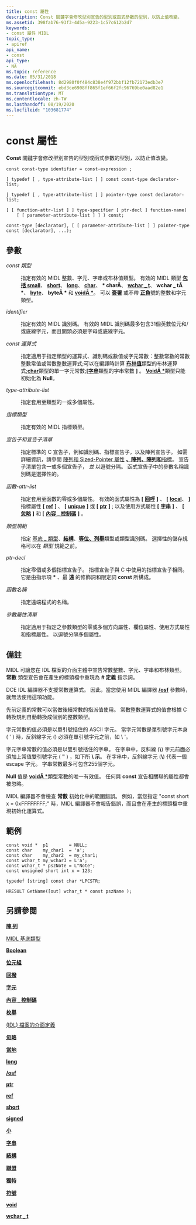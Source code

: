 ```yaml
---
title: const 屬性
description: Const 關鍵字會修改型別宣告的型別或函式參數的型別，以防止值改變。
ms.assetid: 398fab76-93f3-4d5a-9223-1c57c612b2d7
keywords:
- const 屬性 MIDL
topic_type:
- apiref
api_name:
- const
api_type:
- NA
ms.topic: reference
ms.date: 05/31/2018
ms.openlocfilehash: 8d2980f0f484c838e4f972bbf12fb72173edb3e7
ms.sourcegitcommit: ebd3ce6908ff865f1ef66f2fc96769be0aad82e1
ms.translationtype: MT
ms.contentlocale: zh-TW
ms.lasthandoff: 08/19/2020
ms.locfileid: "103681774"
---
```

# <a name="const-attribute"></a>const 屬性

**Const** 關鍵字會修改型別宣告的型別或函式參數的型別，以防止值改變。

``` syntax
const const-type identifier = const-expression ;

[ typedef [ , type-attribute-list ] ] const const-type declarator-list;

[ typedef [ , type-attribute-list ] ] pointer-type const declarator-list;

[ [ function-attr-list ] ] type-specifier [ ptr-decl ] function-name(
    [ [ parameter-attribute-list ] ] ) const; 

const-type [declarator], [ [ parameter-attribute-list ] ] pointer-type const [declarator], ...);
```

## <a name="parameters"></a>參數

<dl> <dt>

*const 類型* 
</dt> <dd>

指定有效的 MIDL 整數、字元、字串或布林值類型。 有效的 MIDL 類型 [**包括 small**](small.md)、 [**short**](short.md)、 [**long**](long.md)、 [**char**](char-idl.md)、 **\* charÂ**、 [**wchar \_ t**](wchar-t.md)、 **wchar \_ tÂ \***、 [**byte**](byte.md)、 **byteÂ \*** 和 [**voidÂ \***](void.md)。 可以 [**簽署**](signed.md) 或不帶 [**正負**](unsigned.md)號的整數和字元類型。

</dd> <dt>

*identifier* 
</dt> <dd>

指定有效的 MIDL 識別碼。 有效的 MIDL 識別碼最多包含31個英數位元和/或底線字元，而且開頭必須是字母或底線字元。

</dd> <dt>

*const 運算式* 
</dt> <dd>

指定適用于指定類型的運算式、識別碼或數值或字元常數：整數常數的常數整數常值或常數整數運算式;可以在編譯時計算 [**布林值**](boolean.md)類型的布林運算式;[**char**](char-idl.md)類型的單一字元常數;**\[**[**字串**](string.md)類型的字串常數 **\]** 。 [**VoidÂ \***](void.md)類型只能初始化為 **Null**。

</dd> <dt>

*type-attribute-list* 
</dt> <dd>

指定套用至類型的一或多個屬性。

</dd> <dt>

*指標類型* 
</dt> <dd>

指定有效的 MIDL 指標類型。

</dd> <dt>

*宣告子和宣告子清單* 
</dt> <dd>

指定標準的 C 宣告子，例如識別碼、指標宣告子，以及陣列宣告子。 如需詳細資訊，請參閱 [陣列和 Sized-Pointer 屬性](array-and-sized-pointer-attributes.md) [**、陣列、陣列和**](arrays-1.md)[指標](/windows/desktop/Rpc/arrays-and-pointers)。 宣告子清單包含一或多個宣告子， *並* 以逗號分隔。 函式宣告子中的參數名稱識別碼是選擇性的。

</dd> <dt>

*函數-attr-list* 
</dt> <dd>

指定套用至函數的零或多個屬性。 有效的函式屬性為 **\[** [**回呼**](callback.md) **\]** 、 **\[** [**local**](local.md)、 **\]** 指標屬性 **\[** [**ref**](ref.md) **\]** 、 **\[** [**unique**](unique.md) **\]** 或 **\[** [**ptr**](ptr.md) **\]** ; 以及使用方式屬性 **\[** [**字串**](string.md) **\]** 、 **\[** [**忽略**](ignore.md) **\]** 和 **\[** [**內容 \_ 控制碼**](context-handle.md) **\]** 。

</dd> <dt>

*類型規範* 
</dt> <dd>

指定 [基底 \_ 類型](midl-base-types.md)、[**結構**](struct.md)、[**等位、**](union.md)[**列舉**](enum.md)類型或類型識別碼。 選擇性的儲存規格可以在 *類型* 規範之前。

</dd> <dt>

*ptr-decl* 
</dt> <dd>

指定零個或多個指標宣告子。 指標宣告子與 C 中使用的指標宣告子相同。它是由指示項 **\*** 、最 **遠** 的修飾詞和限定詞 **const** 所構成。

</dd> <dt>

*函數名稱* 
</dt> <dd>

指定遠端程式的名稱。

</dd> <dt>

*參數屬性清單* 
</dt> <dd>

指定適用于指定之參數類型的零或多個方向屬性、欄位屬性、使用方式屬性和指標屬性。 以逗號分隔多個屬性。

</dd> </dl>

## <a name="remarks"></a>備註

MIDL 可讓您在 IDL 檔案的介面主體中宣告常數整數、字元、字串和布林類型。 **常數** 類型宣告會在產生的標頭檔中重現為 **\# 定義** 指示詞。

DCE IDL 編譯器不支援常數運算式。 因此，當您使用 MIDL 編譯器 [**/osf**](-osf.md) 參數時，就無法使用這項功能。

先前定義的常數可以當做後續常數的指派值使用。 常數整數運算式的值會根據 C 轉換規則自動轉換成個別的整數類型。

字元常數的值必須是以單引號括住的 ASCII 字元。 當字元常數是單引號字元本身 ( ' ) 時，反斜線字元 (\) 必須在單引號字元之前，如 \\ '。

字元字串常數的值必須是以雙引號括住的字串。 在字串中，反斜線 (**\\**) 字元前面必須加上常值雙引號字元 ( **"** ) ，如下所 **\\ 示**。 在字串中，反斜線字元 (**\\**) 代表一個 escape 字元。 字串常數最多可包含255個字元。

**Null** 值是 [**voidÂ \***](void.md)類型常數的唯一有效值。 任何與 **const** 宣告相關聯的屬性都會被忽略。

MIDL 編譯器不會檢查 **常數** 初始化中的範圍錯誤。 例如，當您指定 "const short x = 0xFFFFFFFF;" 時，MIDL 編譯器不會報告錯誤，而且會在產生的標頭檔中重現初始化運算式。

## <a name="examples"></a>範例

``` syntax
const void *  p1        = NULL; 
const char    my_char1  = 'a'; 
const char    my_char2  = my_char1; 
const wchar_t my_wchar3 = L'a'; 
const wchar_t * pszNote = L"Note"; 
const unsigned short int x = 123; 
 
typedef [string] const char *LPCSTR; 
 
HRESULT GetName([out] wchar_t * const pszName );
```

## <a name="see-also"></a>另請參閱

<dl> <dt>

[**陣 列**](arrays-1.md)
</dt> <dt>

[MIDL 基底類型](midl-base-types.md)
</dt> <dt>

[**Boolean**](boolean.md)
</dt> <dt>

[**位元組**](byte.md)
</dt> <dt>

[**回撥**](callback.md)
</dt> <dt>

[**字元**](char-idl.md)
</dt> <dt>

[**內容 \_ 控制碼**](context-handle.md)
</dt> <dt>

[**枚舉**](enum.md)
</dt> <dt>

[ (IDL) 檔案的介面定義](interface-definition-idl-file.md)
</dt> <dt>

[**忽略**](ignore.md)
</dt> <dt>

[**當地**](local.md)
</dt> <dt>

[**long**](long.md)
</dt> <dt>

[**/osf**](-osf.md)
</dt> <dt>

[**ptr**](ptr.md)
</dt> <dt>

[**ref**](ref.md)
</dt> <dt>

[**short**](short.md)
</dt> <dt>

[**signed**](signed.md)
</dt> <dt>

[**小**](small.md)
</dt> <dt>

[**字串**](string.md)
</dt> <dt>

[**結構**](struct.md)
</dt> <dt>

[**聯盟**](union.md)
</dt> <dt>

[**獨特**](unique.md)
</dt> <dt>

[**符號**](unsigned.md)
</dt> <dt>

[**void**](void.md)
</dt> <dt>

[**wchar \_ t**](wchar-t.md)
</dt> </dl>

 

 